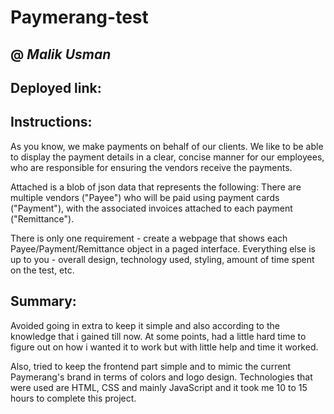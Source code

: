 # Paymerang-test
## @ *Malik Usman*

## Deployed link: 

## Instructions:
As you know, we make payments on behalf of our clients. We like to be able to display the payment details in a clear, concise manner for our employees, who are responsible for ensuring the vendors receive the payments.

Attached is a blob of json data that represents the following: There are multiple vendors ("Payee") who will be paid using payment cards ("Payment"), with the associated invoices attached to each payment ("Remittance").

There is only one requirement - create a webpage that shows each Payee/Payment/Remittance object in a paged interface. Everything else is up to you - overall design, technology used, styling, amount of time spent on the test, etc.

## Summary:
Avoided going in extra to keep it simple and also according to the knowledge that i gained till now. At some points, had a little hard time to figure out on how i wanted it to work but with little help and time it worked.

Also, tried to keep the frontend part simple and to mimic the current Paymerang's brand in terms of colors and logo design. Technologies that were used are HTML, CSS and mainly JavaScript and it took me 10 to 15 hours to complete this project.



